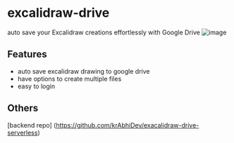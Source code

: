 # excalidraw-drive  
auto save your Excalidraw creations effortlessly with Google Drive
![image](https://github.com/krAbhiDev/excalidraw-drive/assets/118665057/e8f565aa-4f4c-41a1-b4d8-2b1e569d94f9)

## Features
- auto save excalidraw drawing to google drive 
- have options to create multiple files
- easy to login 
## Others
[backend repo] (https://github.com/krAbhiDev/exacalidraw-drive-serverless)
